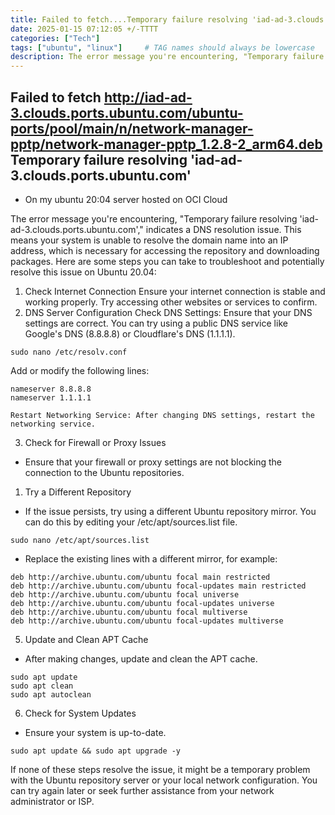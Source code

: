 ```yaml
---
title: Failed to fetch....Temporary failure resolving 'iad-ad-3.clouds.ports.ubuntu.com'
date: 2025-01-15 07:12:05 +/-TTTT
categories: ["Tech"]
tags: ["ubuntu", "linux"]     # TAG names should always be lowercase
description: The error message you're encountering, "Temporary failure resolving 'iad-ad-3.clouds.ports.ubuntu.com'," indicates a DNS resolution issue.
---
```


## Failed to fetch http://iad-ad-3.clouds.ports.ubuntu.com/ubuntu-ports/pool/main/n/network-manager-pptp/network-manager-pptp_1.2.8-2_arm64.deb  Temporary failure resolving 'iad-ad-3.clouds.ports.ubuntu.com'
 - On my ubuntu 20:04 server hosted on OCI Cloud

The error message you're encountering, "Temporary failure resolving 'iad-ad-3.clouds.ports.ubuntu.com'," indicates a DNS resolution issue. This means your system is unable to resolve the domain name into an IP address, which is necessary for accessing the repository and downloading packages. Here are some steps you can take to troubleshoot and potentially resolve this issue on Ubuntu 20.04:
1. Check Internet Connection
Ensure your internet connection is stable and working properly. Try accessing other websites or services to confirm.
2. DNS Server Configuration
Check DNS Settings: Ensure that your DNS settings are correct. You can try using a public DNS service like Google's DNS (8.8.8.8) or Cloudflare's DNS (1.1.1.1).

```
sudo nano /etc/resolv.conf

```

Add or modify the following lines:

```
nameserver 8.8.8.8
nameserver 1.1.1.1
```

```
Restart Networking Service: After changing DNS settings, restart the networking service.
```
3. Check for Firewall or Proxy Issues
  - Ensure that your firewall or proxy settings are not blocking the connection to the Ubuntu repositories.
1. Try a Different Repository
  - If the issue persists, try using a different Ubuntu repository mirror. You can do this by editing your /etc/apt/sources.list file.

```
sudo nano /etc/apt/sources.list
```

- Replace the existing lines with a different mirror, for example:
```
deb http://archive.ubuntu.com/ubuntu focal main restricted
deb http://archive.ubuntu.com/ubuntu focal-updates main restricted
deb http://archive.ubuntu.com/ubuntu focal universe
deb http://archive.ubuntu.com/ubuntu focal-updates universe
deb http://archive.ubuntu.com/ubuntu focal multiverse
deb http://archive.ubuntu.com/ubuntu focal-updates multiverse
```

5. Update and Clean APT Cache
  - After making changes, update and clean the APT cache.
```
sudo apt update
sudo apt clean
sudo apt autoclean
```
6. Check for System Updates
  - Ensure your system is up-to-date.
```
sudo apt update && sudo apt upgrade -y
```

If none of these steps resolve the issue, it might be a temporary problem with the Ubuntu repository server or your local network configuration. You can try again later or seek further assistance from your network administrator or ISP.
